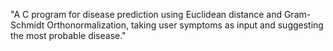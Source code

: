 "A C program for disease prediction using Euclidean distance and Gram-Schmidt Orthonormalization, taking user symptoms as input and suggesting the most probable disease."

